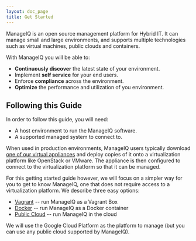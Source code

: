 ```yaml
---
layout: doc_page
title: Get Started
---
```


ManageIQ is an open source management platform for Hybrid IT. It can manage
small and large environments, and supports multiple technologies such as
virtual machines, public clouds and containers.

With ManageIQ you will be able to:

* **Continuously discover** the latest state of your environment.
* Implement **self service** for your end users.
* Enforce **compliance** across the environment.
* **Optimize** the performance and utilization of you environment.

## Following this Guide

In order to follow this guide, you will need:

* A host environment to run the ManageIQ software.
* A supported managed system to connect to.

When used in production environments, ManageIQ users typically download [one of
our virtual appliances](/download) and deploy copies of it onto a
virtualization platform like OpenStack or VMware. The appliance is then
configured to connect to the virtualization platform so that it can be managed.

For this getting started guide however, we will focus on a simpler way for you
to get to know ManageIQ, one that does not require access to a virtualization
platform. We describe three easy options:

 - [Vagrant](/docs/get-started/vagrant) -- run ManageIQ as a Vagrant Box
 - [Docker](/docs/get-started/docker) -- run ManageIQ as a Docker container
 - [Public Cloud](/docs/get-started/cloud) -- run ManageIQ in the cloud

We will use the Google Cloud Platform as the platform to manage (but you can
use any public cloud supported by ManageIQ).
